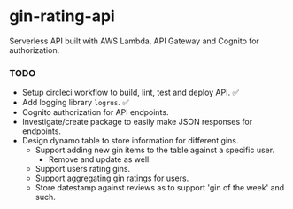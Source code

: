 # gin-rating-api
Serverless API built with AWS Lambda, API Gateway and Cognito for authorization.

### TODO
- Setup circleci workflow to build, lint, test and deploy API. ✅
- Add logging library `logrus`. ✅
- Cognito authorization for API endpoints.
- Investigate/create package to easily make JSON responses for endpoints.
- Design dynamo table to store information for different gins.
  - Support adding new gin items to the table against a specific user.
    - Remove and update as well.
  - Support users rating gins.
  - Support aggregating gin ratings for users.
  - Store datestamp against reviews as to support 'gin of the week' and such.